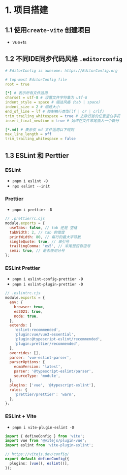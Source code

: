 # 1. 项目搭建

## 1.1 使用`create-vite` 创建项目

- vue+ts

## 1.2 不同IDE同步代码风格 `.editorconfig`

```yaml
# EditorConfig is awesome: https://EditorConfig.org

# top-most EditorConfig file
root = true

[*] # 表示所有文件适用
charset = utf-8 # 设置文件字符集为 utf-8
indent_style = space # 缩进风格（tab | space）
indent_size = 2 # 缩进大小
end_of_line = lf # 控制换行类型(lf | cr | crlf)
trim_trailing_whitespace = true # 去除行首的任意空白字符
insert_final_newline = true # 始终在文件末尾插入一个新行

[*.md] # 表示仅 md 文件适用以下规则
max_line_length = off
trim_trailing_whitespace = false
```

## 1.3 ESLint 和 Perttier

### ESLint

- `pnpm i eslint -D`
- `npx eslint --init`

### Prettier

- `pnpm i prettier -D`

```js
// .prettierrc.cjs
module.exports = {
  useTabs: false, // tab 还是 空格
  tabWidth: 2, // tab 的宽度
  printWidth: 80, // 每行的最大字符数
  singleQuote: true, // 单引号
  trailingComma: 'es5', // 末尾是否有逗号
  semi: true, // 是否使用分号
};
```

### ESLint Prettier

- `pnpm i eslint-config-prettier -D`
- `pnpm i eslint-plugin-prettier -D`

```js
// .eslintrc.cjs
module.exports = {
  env: {
    browser: true,
    es2021: true,
    node: true,
  },
  extends: [
    'eslint:recommended',
    'plugin:vue/vue3-essential',
    'plugin:@typescript-eslint/recommended',
    'plugin:prettier/recommended',
  ],
  overrides: [],
  parser: 'vue-eslint-parser',
  parserOptions: {
    ecmaVersion: 'latest',
    parser: '@typescript-eslint/parser',
    sourceType: 'module',
  },
  plugins: ['vue', '@typescript-eslint'],
  rules: {
    'prettier/prettier': 'warn',
  },
};
```

### ESLint + Vite

- `pnpm i vite-plugin-eslint -D`

```ts
import { defineConfig } from 'vite';
import vue from '@vitejs/plugin-vue';
import eslint from 'vite-plugin-eslint';

// https://vitejs.dev/config/
export default defineConfig({
  plugins: [vue(), eslint()],
});
```

